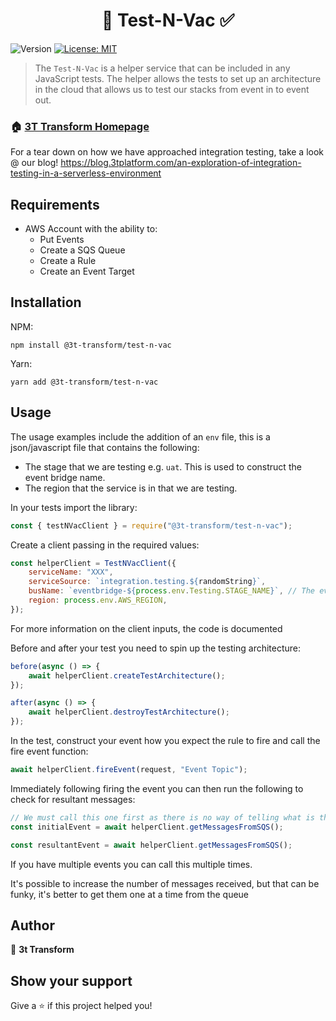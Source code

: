 <h1 align="center">💨 Test-N-Vac ✅</h1>
<p>
  <img alt="Version" src="https://img.shields.io/badge/version-1.1.3-blue.svg?cacheSeconds=2592000" />
  <a href="#" target="_blank">
    <img alt="License: MIT" src="https://img.shields.io/badge/License-MIT-yellow.svg" />
  </a>
</p>

> The `Test-N-Vac` is a helper service that can be included in any JavaScript tests. The helper allows the tests to set up an architecture in the cloud that allows us to test our stacks from event in to event out.

### 🏠 [3T Transform Homepage](https://www.3t-transform.com/)

For a tear down on how we have approached integration testing, take a look @ our blog!
https://blog.3tplatform.com/an-exploration-of-integration-testing-in-a-serverless-environment

## Requirements

- AWS Account with the ability to:
  - Put Events
  - Create a SQS Queue
  - Create a Rule
  - Create an Event Target

## Installation

NPM:

```
npm install @3t-transform/test-n-vac
```

Yarn:

```
yarn add @3t-transform/test-n-vac
```

## Usage

The usage examples include the addition of an `env` file, this is a json/javascript file that contains the following:

- The stage that we are testing e.g. `uat`. This is used to construct the event bridge name.
- The region that the service is in that we are testing.

In your tests import the library:

```javascript
const { testNVacClient } = require("@3t-transform/test-n-vac");
```

Create a client passing in the required values:

```javascript
const helperClient = TestNVacClient({
	serviceName: "XXX",
	serviceSource: `integration.testing.${randomString}`,
	busName: `eventbridge-${process.env.Testing.STAGE_NAME}`, // The event bus name that the service is attached to
	region: process.env.AWS_REGION,
});
```

For more information on the client inputs, the code is documented

Before and after your test you need to spin up the testing architecture:

```javascript
before(async () => {
	await helperClient.createTestArchitecture();
});

after(async () => {
	await helperClient.destroyTestArchitecture();
});
```

In the test, construct your event how you expect the rule to fire and call the fire event function:

```javascript
await helperClient.fireEvent(request, "Event Topic");
```

Immediately following firing the event you can then run the following to check for resultant messages:

```javascript
// We must call this one first as there is no way of telling what is the original event vs resultant events as they all match the same source
const initialEvent = await helperClient.getMessagesFromSQS();

const resultantEvent = await helperClient.getMessagesFromSQS();
```

If you have multiple events you can call this multiple times.

It's possible to increase the number of messages received, but that can be funky, it's better to get them one at a time from the queue

## Author

👤 **3t Transform**

## Show your support

Give a ⭐️ if this project helped you!
